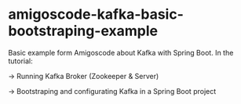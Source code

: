 # amigoscode-kafka-basic-bootstraping-example
Basic example form Amigoscode about Kafka with Spring Boot.
In the tutorial:

-> Running Kafka Broker (Zookeeper & Server)

-> Bootstraping and configurating Kafka in a Spring Boot project
